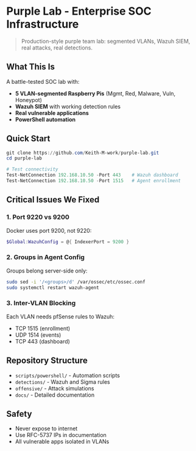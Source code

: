 ﻿# Purple Lab - Enterprise SOC Infrastructure

> Production-style purple team lab: segmented VLANs, Wazuh SIEM, real attacks, real detections.

## What This Is
A battle-tested SOC lab with:
- **5 VLAN-segmented Raspberry Pis** (Mgmt, Red, Malware, Vuln, Honeypot)
- **Wazuh SIEM** with working detection rules
- **Real vulnerable applications**
- **PowerShell automation**

## Quick Start
```powershell
git clone https://github.com/Keith-M-work/purple-lab.git
cd purple-lab

# Test connectivity
Test-NetConnection 192.168.10.50 -Port 443    # Wazuh dashboard
Test-NetConnection 192.168.10.50 -Port 1515   # Agent enrollment
```

## Critical Issues We Fixed

### 1. Port 9220 vs 9200
Docker uses port 9200, not 9220:
```powershell
$Global:WazuhConfig = @{ IndexerPort = 9200 }
```

### 2. Groups in Agent Config
Groups belong server-side only:
```bash
sudo sed -i '/<groups>/d' /var/ossec/etc/ossec.conf
sudo systemctl restart wazuh-agent
```

### 3. Inter-VLAN Blocking
Each VLAN needs pfSense rules to Wazuh:
- TCP 1515 (enrollment)
- UDP 1514 (events)
- TCP 443 (dashboard)

## Repository Structure
- `scripts/powershell/` - Automation scripts
- `detections/` - Wazuh and Sigma rules
- `offensive/` - Attack simulations
- `docs/` - Detailed documentation

## Safety
- Never expose to internet
- Use RFC-5737 IPs in documentation
- All vulnerable apps isolated in VLANs

